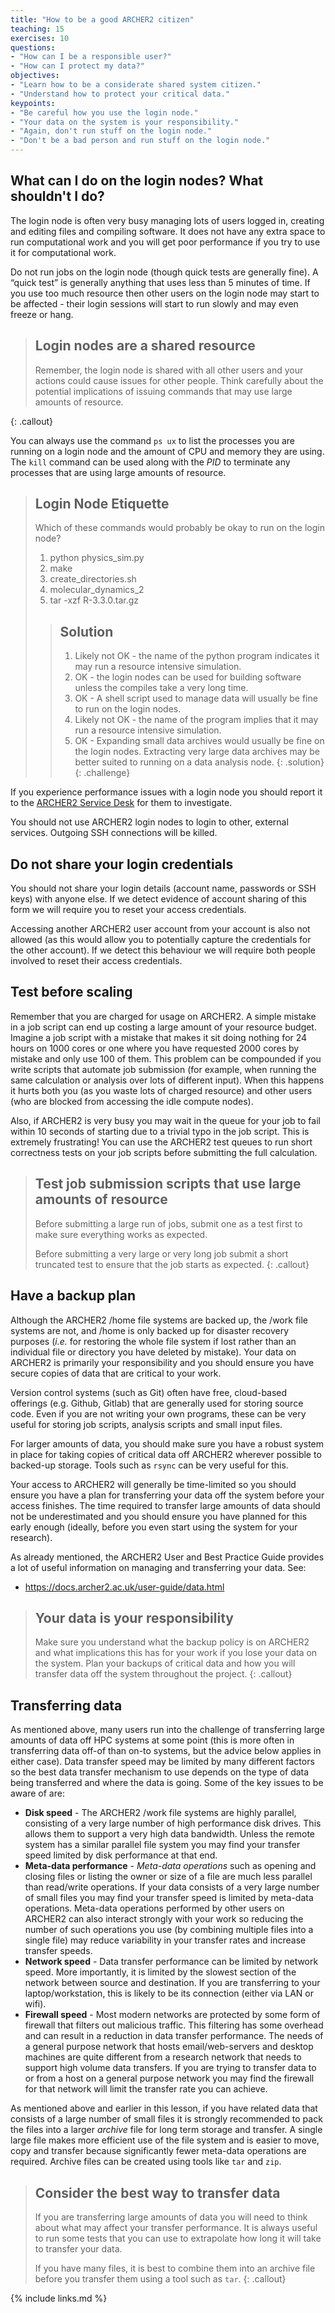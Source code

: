 ```yaml
---
title: "How to be a good ARCHER2 citizen"
teaching: 15
exercises: 10
questions:
- "How can I be a responsible user?"
- "How can I protect my data?"
objectives:
- "Learn how to be a considerate shared system citizen."
- "Understand how to protect your critical data."
keypoints:
- "Be careful how you use the login node."
- "Your data on the system is your responsibility."
- "Again, don't run stuff on the login node."
- "Don't be a bad person and run stuff on the login node."
---
```


## What can I do on the login nodes? What shouldn't I do?

The login node is often very busy managing lots of users logged in, creating and editing files
and compiling software. It does not have any extra space to run computational work and you will
get poor performance if you try to use it for computational work.

Do not run jobs on the login node (though quick tests are generally fine). A “quick test” is
generally anything that uses less than 5 minutes of time. If you
use too much resource then other users on the login node may start to be affected - their
login sessions will start to run slowly and may even freeze or hang. 

> ## Login nodes are a shared resource
>
> Remember, the login node is shared with all other users and your actions could cause
> issues for other people. Think carefully about the potential implications of issuing
> commands that may use large amounts of resource.
>
{: .callout}

You can always use the command `ps ux` to list the processes you are running on a login
node and the amount of CPU and memory they are using. The `kill` command can be used along
with the *PID* to terminate any processes that are using large amounts of resource.

> ## Login Node Etiquette
> 
> Which of these commands would probably be okay to run on the login node?
> 
> 1. python physics_sim.py
> 2. make
> 3. create_directories.sh
> 4. molecular_dynamics_2
> 5. tar -xzf R-3.3.0.tar.gz
>
> >
> > ## Solution
> > 1. Likely not OK - the name of the python program indicates it may run a resource intensive simulation.
> > 2. OK - the login nodes can be used for building software unless the compiles take a very long time.
> > 3. OK - A shell script used to manage data will usually be fine to run on the login nodes.
> > 4. Likely not OK - the name of the program implies that it may run a resource intensive simulation.
> > 5. OK - Expanding small data archives would usually be fine on the login nodes. Extracting very large
> >    data archives may be better suited to running on a data analysis node.
> {: .solution}
{: .challenge}

If you experience performance issues with a login node you should report it to the
[ARCHER2 Service Desk](https://www.archer2.ac.uk/support-access/servicedesk.html) for them
to investigate.

You should not use ARCHER2 login nodes to login to other, external services. Outgoing SSH
connections will be killed.

## Do not share your login credentials

You should not share your login details (account name, passwords or SSH keys) with anyone else. If 
we detect evidence of account sharing of this form we will require you to reset your access credentials.

Accessing another ARCHER2 user account from your account is also not allowed (as this would
allow you to potentially capture the credentials for the other account). If we detect this
behaviour we will require both people involved to reset their access credentials.

## Test before scaling

Remember that you are charged for usage on ARCHER2. A simple mistake in a 
job script can end up costing a large amount of your resource budget. Imagine a job script with 
a mistake that makes it sit doing nothing for 24 hours on 1000 cores or one where you have
requested 2000 cores by mistake and only use 100 of them. This problem can be compounded 
if you write scripts that automate job submission (for example, when running the same
calculation or analysis over lots of different input).  When this happens it hurts both you
(as you waste lots of charged resource) and other users (who are blocked from accessing the
idle compute nodes).

Also, if ARCHER2 is very busy you may wait in the queue for your job to fail within 10 seconds
of starting due to a trivial typo in the job script. This is extremely frustrating! You can 
use the ARCHER2 test queues to run short correctness tests on your job scripts before submitting
the full calculation.

<!-- TODO: Add in syntax for ARCHER2 test and development queues -->

> ## Test job submission scripts that use large amounts of resource
> Before submitting a large run of jobs, submit one as a test first to make sure everything works
> as expected.
>
> Before submitting a very large or very long job submit a short truncated test to ensure that
> the job starts as expected.
{: .callout}

## Have a backup plan

Although the ARCHER2 /home file systems are backed up, the /work file systems are not,
and /home is only backed up for disaster recovery purposes (*i.e.* for restoring the
whole file system if lost rather than an individual file or directory you have deleted by mistake).
Your data on ARCHER2 is primarily your responsibility and you should ensure you have secure copies of data
that are critical to your work.

Version control systems (such as Git) often have free, cloud-based offerings (e.g. Github, Gitlab)
that are generally used for storing source code. Even if you are not writing your own 
programs, these can be very useful for storing job scripts, analysis scripts and small
input files. 

For larger amounts of data, you should make sure you have a robust system in place for taking
copies of critical data off ARCHER2 wherever possible to backed-up storage. Tools such
as `rsync` can be very useful for this.

Your access to ARCHER2 will generally be time-limited so you should ensure you have a
plan for transferring your data off the system before your access finishes. The time required to
transfer large amounts of data should not be underestimated and you should ensure you have planned
for this early enough (ideally, before you even start using the system for your research).

As already mentioned, the ARCHER2 User and Best Practice Guide provides a lot of useful information
on managing and transferring your data. See:

* https://docs.archer2.ac.uk/user-guide/data.html

> ## Your data is your responsibility
> Make sure you understand what the backup policy is on ARCHER2 and what implications this has for
> your work if you lose your data on the system. Plan your backups of critical data and how you will
> transfer data off the system throughout the project. 
{: .callout}

## Transferring data

As mentioned above, many users run into the challenge of transferring large amounts of data 
off HPC systems at some point (this is more often in transferring data off-of than on-to systems,
but the advice below applies in either case). Data transfer speed may be limited by many
different factors so the best data transfer mechanism to use depends on the type of data being
transferred and where the data is going. Some of the key issues to be aware of are:

- **Disk speed** - The ARCHER2 /work file systems are highly parallel, consisting of a very
  large number of high performance disk drives. This allows them to support a very high data
  bandwidth. Unless the remote system has a similar parallel file system you may find your
  transfer speed limited by disk performance at that end.
- **Meta-data performance** - *Meta-data operations* such as opening and closing files or
  listing the owner or size of a file are much less parallel than read/write operations. If
  your data consists of a very large number of small files you may find your transfer speed is
  limited by meta-data operations. Meta-data operations performed by other users on ARCHER2
  can also interact strongly with your work so reducing the number of such operations
  you use (by combining multiple files into a single file) may reduce variability in your transfer
  rates and increase transfer speeds.
- **Network speed** - Data transfer performance can be limited by network speed. More importantly,
  it is limited by the slowest section of the network between source and destination. If you are
  transferring to your laptop/workstation, this is likely to be its connection (either via LAN or 
  wifi).
- **Firewall speed** - Most modern networks are protected by some form of firewall that filters
  out malicious traffic. This filtering has some overhead and can result in a reduction in data
  transfer performance. The needs of a general purpose network that hosts email/web-servers and
  desktop machines are quite different from a research network that needs to support high volume
  data transfers. If you are trying to transfer data to or from a host on a general purpose
  network you may find the firewall for that network will limit the transfer rate you can achieve.

As mentioned above and earlier in this lesson, if you have related data that consists of a large number of small files it
is strongly recommended to pack the files into a larger *archive* file for long term storage and
transfer. A single large file makes more efficient use of the file system and is easier to move,
copy and transfer because significantly fewer meta-data operations are required. Archive files can
be created using tools like `tar` and `zip`.

> ## Consider the best way to transfer data
> If you are transferring large amounts of data you will need to think about what may affect your transfer
> performance. It is always useful to run some tests that you can use to extrapolate how long it will
> take to transfer your data.
>
> If you have many files, it is best to combine them into an archive file before you transfer them using a
> tool such as `tar`.
{: .callout}


{% include links.md %}


